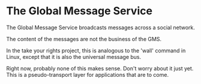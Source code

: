The Global Message Service
==========================

The Global Message Service broadcasts messages across a social network.

The content of the messages are not the business of the GMS.

In the take your rights project, this is analogous to the 'wall' command in Linux, except that it is also the universal message bus.

Right now, probably none of this makes sense.  Don't worry about it just yet.  This is a pseudo-transport layer for applications that are to come.
